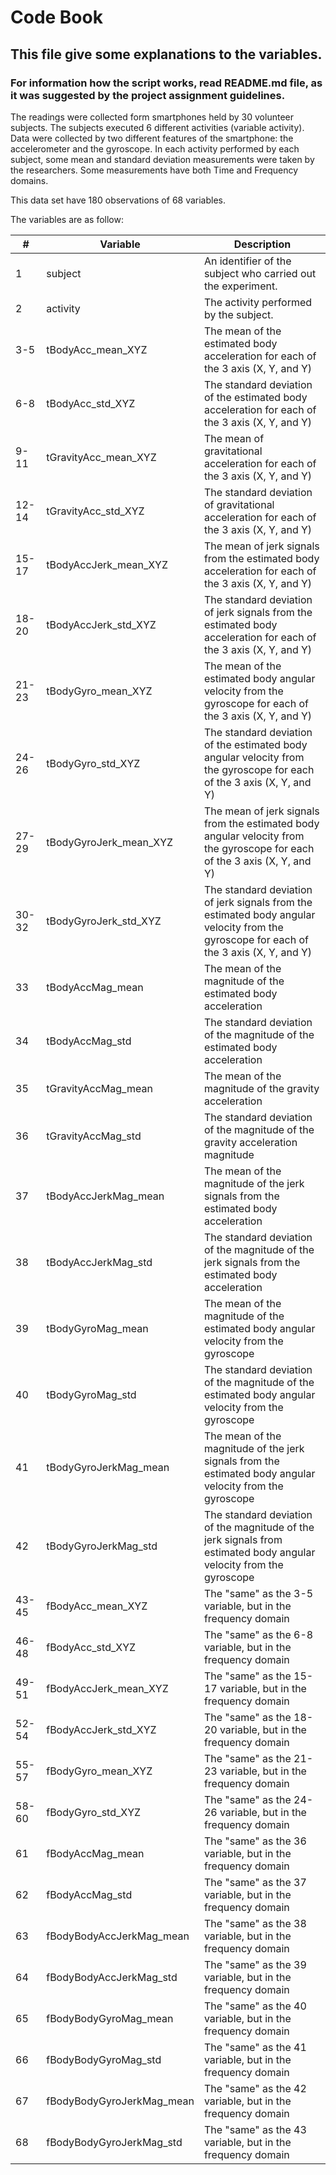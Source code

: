 Code Book 
=========

## This file give some explanations to the variables. 
### For information how the script works, read README.md file, as it was suggested by the project assignment guidelines.

The readings were collected form smartphones held by 30 volunteer subjects. The subjects executed 6 different activities (variable activity). Data were collected by two different features of the smartphone: the accelerometer and the gyroscope. In each activity performed by each subject, some mean and standard deviation measurements were taken by the researchers. Some measurements have both Time and Frequency domains.

This data set have 180 observations of 68 variables.

The variables are as follow:

|#|Variable|Description|
|-|--------|-----------|
|1|subject| An identifier of the subject who carried out the experiment.|
|2|activity| The activity performed by the subject. |
|3-5|tBodyAcc_mean_XYZ| The mean of the estimated body acceleration for each of the 3 axis (X, Y, and Y)|
|6-8|tBodyAcc_std_XYZ| The standard deviation of the estimated body acceleration for each of the 3 axis (X, Y, and Y)|
|9-11|tGravityAcc_mean_XYZ| The mean of gravitational acceleration for each of the 3 axis (X, Y, and Y)|
|12-14|tGravityAcc_std_XYZ| The standard deviation of gravitational acceleration for each of the 3 axis (X, Y, and Y)|
|15-17|tBodyAccJerk_mean_XYZ| The mean of jerk signals from the estimated body acceleration for each of the 3 axis (X, Y, and Y)|
|18-20|tBodyAccJerk_std_XYZ| The standard deviation of jerk signals from the estimated body acceleration for each of the 3 axis (X, Y, and Y)|
|21-23|tBodyGyro_mean_XYZ| The mean of the estimated body angular velocity from the gyroscope for each of the 3 axis (X, Y, and Y)|
|24-26|tBodyGyro_std_XYZ| The standard deviation of the estimated body angular velocity from the gyroscope for each of the 3 axis (X, Y, and Y) |
|27-29|tBodyGyroJerk_mean_XYZ| The mean of jerk signals from the estimated body angular velocity from the gyroscope for each of the 3 axis (X, Y, and Y)|
|30-32|tBodyGyroJerk_std_XYZ| The standard deviation of jerk signals from the estimated body angular velocity from the gyroscope for each of the 3 axis (X, Y, and Y)|
|33|tBodyAccMag_mean| The mean of the magnitude of the estimated body acceleration |
|34|tBodyAccMag_std| The standard deviation of the magnitude of the estimated body acceleration |
|35|tGravityAccMag_mean| The mean of the magnitude of the gravity acceleration |
|36|tGravityAccMag_std| The standard deviation of the magnitude of the gravity acceleration magnitude |
|37|tBodyAccJerkMag_mean| The mean of the magnitude of the jerk signals from the estimated body acceleration |
|38|tBodyAccJerkMag_std| The standard deviation of the magnitude of the jerk signals from the estimated body acceleration |
|39|tBodyGyroMag_mean| The mean of the magnitude of the estimated body angular velocity from the gyroscope |
|40|tBodyGyroMag_std| The standard deviation of the magnitude of the estimated body angular velocity from the gyroscope |
|41|tBodyGyroJerkMag_mean| The mean of the magnitude of the jerk signals from the estimated body angular velocity from the gyroscope |
|42|tBodyGyroJerkMag_std| The standard deviation of the magnitude of the jerk signals from estimated body angular velocity from the gyroscope |
|43-45|fBodyAcc_mean_XYZ| The "same" as the 3-5 variable, but in the frequency domain |
|46-48|fBodyAcc_std_XYZ| The "same" as the 6-8 variable, but in the frequency domain |
|49-51|fBodyAccJerk_mean_XYZ| The "same" as the 15-17 variable, but in the frequency domain |
|52-54|fBodyAccJerk_std_XYZ| The "same" as the 18-20 variable, but in the frequency domain|
|55-57|fBodyGyro_mean_XYZ| The "same" as the 21-23 variable, but in the frequency domain |
|58-60|fBodyGyro_std_XYZ| The "same" as the 24-26 variable, but in the frequency domain |
|61|fBodyAccMag_mean| The "same" as the 36 variable, but in the frequency domain |
|62|fBodyAccMag_std| The "same" as the 37 variable, but in the frequency domain |
|63|fBodyBodyAccJerkMag_mean| The "same" as the 38 variable, but in the frequency domain |
|64|fBodyBodyAccJerkMag_std| The "same" as the 39 variable, but in the frequency domain |
|65|fBodyBodyGyroMag_mean| The "same" as the 40 variable, but in the frequency domain |
|66|fBodyBodyGyroMag_std| The "same" as the 41 variable, but in the frequency domain |
|67|fBodyBodyGyroJerkMag_mean| The "same" as the 42 variable, but in the frequency domain |
|68|fBodyBodyGyroJerkMag_std| The "same" as the 43 variable, but in the frequency domain |
